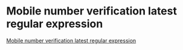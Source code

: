 # Mobile number verification latest regular expression
[Mobile number verification latest regular expression](https://aiwithcloud.com/2022/09/15/mobile_number_verification_latest_regular_expression/)